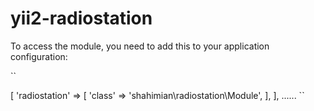 # yii2-radiostation

To access the module, you need to add this to your application configuration:

``
<?php
    ......
    'modules' => [
        'radiostation' => [
            'class' => 'shahimian\radiostation\Module',
        ],
    ],
    ......
``